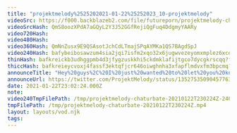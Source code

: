 ```yaml
---
title: "projektmelody%2525202021-01-22%25252023_10-projektmelody"
videoSrc: https://f000.backblazeb2.com/file/futureporn/projektmelody-chaturbate-2021-01-22.mp4
videoSrcHash: QmS8oozXPdA7aGQyL2Y3J52GGfRejiQgFuq4DdgmyYAARy
video720Hash: 
video480Hash: 
video360Hash: QmNnZusx9E9QSAsotJchCdLTmajSPqAYMKa1QS7BAgdSpJ
video240Hash: bafybeibosawzum4sia2jqi7isfm2xqo32x6jugwvezeyomxmplez6xcdcy?filename=projektmelody-chaturbate-20210122T230224Z-240p.mp4
thinHash: bafkreickb3udhggpmb4d3jfygzuskkhi5ckdmklafijtgco7dycgkrscqq?filename=20210122T230224Z_thin.jpg
thiccHash: bafkreieycvoxj4fassf3ektqfjcr646oiwghnha3xfapflmdvxfm3bpcmq?filename=20210122T230224Z_thicc.jpg
announceTitle: "Hey%20guys%2C%20I%20just%20wanted%20to%20let%20you%20know%20that%20I%20can%27t%20think%20of%20anything%20clever%2C%20but%20I%20do%20love%20you%20and%20I%20am%20online"
announceUrl: https://twitter.com/ProjektMelody/status/1352753509045776384
date: 2021-01-22T23:02:24.000Z
note: 
video240TmpFilePath: /tmp/projektmelody-chaturbate-20210122T230224Z-240p.mp4
tmpFilePath: /tmp/projektmelody-chaturbate-20210122T230224Z.mp4
layout: layouts/vod.njk
tags:
---
```


